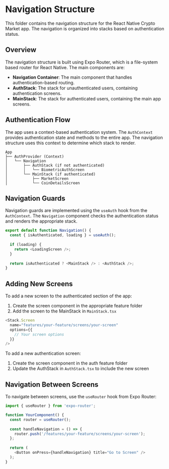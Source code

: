 # Navigation Structure

This folder contains the navigation structure for the React Native Crypto Market app. The navigation is organized into stacks based on authentication status.

## Overview

The navigation structure is built using Expo Router, which is a file-system based router for React Native. The main components are:

- **Navigation Container**: The main component that handles authentication-based routing.
- **AuthStack**: The stack for unauthenticated users, containing authentication screens.
- **MainStack**: The stack for authenticated users, containing the main app screens.

## Authentication Flow

The app uses a context-based authentication system. The `AuthContext` provides authentication state and methods to the entire app. The navigation structure uses this context to determine which stack to render.

```
App
├── AuthProvider (Context)
│   └── Navigation
│       ├── AuthStack (if not authenticated)
│       │   └── BiometricAuthScreen
│       └── MainStack (if authenticated)
│           ├── MarketScreen
│           └── CoinDetailsScreen
```

## Navigation Guards

Navigation guards are implemented using the `useAuth` hook from the `AuthContext`. The `Navigation` component checks the authentication status and renders the appropriate stack.

```typescript
export default function Navigation() {
  const { isAuthenticated, loading } = useAuth();
  
  if (loading) {
    return <LoadingScreen />;
  }
  
  return isAuthenticated ? <MainStack /> : <AuthStack />;
}
```

## Adding New Screens

To add a new screen to the authenticated section of the app:

1. Create the screen component in the appropriate feature folder
2. Add the screen to the MainStack in `MainStack.tsx`

```typescript
<Stack.Screen
  name="features/your-feature/screens/your-screen"
  options={{
    // Your screen options
  }}
/>
```

To add a new authentication screen:

1. Create the screen component in the auth feature folder
2. Update the AuthStack in `AuthStack.tsx` to include the new screen

## Navigation Between Screens

To navigate between screens, use the `useRouter` hook from Expo Router:

```typescript
import { useRouter } from 'expo-router';

function YourComponent() {
  const router = useRouter();
  
  const handleNavigation = () => {
    router.push('/features/your-feature/screens/your-screen');
  };
  
  return (
    <Button onPress={handleNavigation} title="Go to Screen" />
  );
}
```